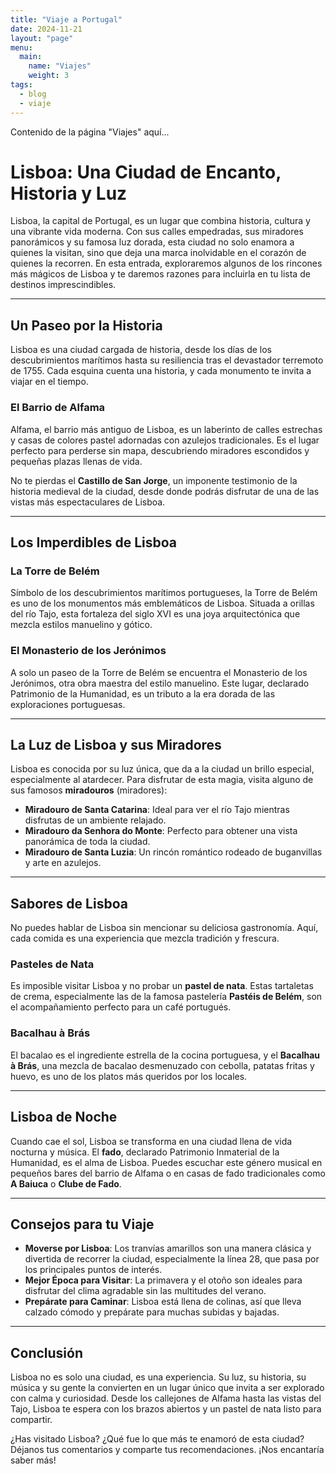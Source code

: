 ```yaml
---
title: "Viaje a Portugal"
date: 2024-11-21
layout: "page"
menu: 
  main:
    name: "Viajes"
    weight: 3
tags:
  - blog
  - viaje
---
```

Contenido de la página "Viajes" aquí...


# Lisboa: Una Ciudad de Encanto, Historia y Luz

Lisboa, la capital de Portugal, es un lugar que combina historia, cultura y una vibrante vida moderna. Con sus calles empedradas, sus miradores panorámicos y su famosa luz dorada, esta ciudad no solo enamora a quienes la visitan, sino que deja una marca inolvidable en el corazón de quienes la recorren. En esta entrada, exploraremos algunos de los rincones más mágicos de Lisboa y te daremos razones para incluirla en tu lista de destinos imprescindibles.

---

## **Un Paseo por la Historia**

Lisboa es una ciudad cargada de historia, desde los días de los descubrimientos marítimos hasta su resiliencia tras el devastador terremoto de 1755. Cada esquina cuenta una historia, y cada monumento te invita a viajar en el tiempo.

### **El Barrio de Alfama**

Alfama, el barrio más antiguo de Lisboa, es un laberinto de calles estrechas y casas de colores pastel adornadas con azulejos tradicionales. Es el lugar perfecto para perderse sin mapa, descubriendo miradores escondidos y pequeñas plazas llenas de vida.

No te pierdas el **Castillo de San Jorge**, un imponente testimonio de la historia medieval de la ciudad, desde donde podrás disfrutar de una de las vistas más espectaculares de Lisboa.

---

## **Los Imperdibles de Lisboa**

### **La Torre de Belém**

Símbolo de los descubrimientos marítimos portugueses, la Torre de Belém es uno de los monumentos más emblemáticos de Lisboa. Situada a orillas del río Tajo, esta fortaleza del siglo XVI es una joya arquitectónica que mezcla estilos manuelino y gótico.

### **El Monasterio de los Jerónimos**

A solo un paseo de la Torre de Belém se encuentra el Monasterio de los Jerónimos, otra obra maestra del estilo manuelino. Este lugar, declarado Patrimonio de la Humanidad, es un tributo a la era dorada de las exploraciones portuguesas.

---

## **La Luz de Lisboa y sus Miradores**

Lisboa es conocida por su luz única, que da a la ciudad un brillo especial, especialmente al atardecer. Para disfrutar de esta magia, visita alguno de sus famosos **miradouros** (miradores):

- **Miradouro de Santa Catarina**: Ideal para ver el río Tajo mientras disfrutas de un ambiente relajado.
- **Miradouro da Senhora do Monte**: Perfecto para obtener una vista panorámica de toda la ciudad.
- **Miradouro de Santa Luzia**: Un rincón romántico rodeado de buganvillas y arte en azulejos.

---

## **Sabores de Lisboa**

No puedes hablar de Lisboa sin mencionar su deliciosa gastronomía. Aquí, cada comida es una experiencia que mezcla tradición y frescura.

### **Pasteles de Nata**

Es imposible visitar Lisboa y no probar un **pastel de nata**. Estas tartaletas de crema, especialmente las de la famosa pastelería **Pastéis de Belém**, son el acompañamiento perfecto para un café portugués.

### **Bacalhau à Brás**

El bacalao es el ingrediente estrella de la cocina portuguesa, y el **Bacalhau à Brás**, una mezcla de bacalao desmenuzado con cebolla, patatas fritas y huevo, es uno de los platos más queridos por los locales.

---

## **Lisboa de Noche**

Cuando cae el sol, Lisboa se transforma en una ciudad llena de vida nocturna y música. El **fado**, declarado Patrimonio Inmaterial de la Humanidad, es el alma de Lisboa. Puedes escuchar este género musical en pequeños bares del barrio de Alfama o en casas de fado tradicionales como **A Baiuca** o **Clube de Fado**.

---

## **Consejos para tu Viaje**

- **Moverse por Lisboa**: Los tranvías amarillos son una manera clásica y divertida de recorrer la ciudad, especialmente la línea 28, que pasa por los principales puntos de interés.
- **Mejor Época para Visitar**: La primavera y el otoño son ideales para disfrutar del clima agradable sin las multitudes del verano.
- **Prepárate para Caminar**: Lisboa está llena de colinas, así que lleva calzado cómodo y prepárate para muchas subidas y bajadas.

---

## **Conclusión**

Lisboa no es solo una ciudad, es una experiencia. Su luz, su historia, su música y su gente la convierten en un lugar único que invita a ser explorado con calma y curiosidad. Desde los callejones de Alfama hasta las vistas del Tajo, Lisboa te espera con los brazos abiertos y un pastel de nata listo para compartir.

¿Has visitado Lisboa? ¿Qué fue lo que más te enamoró de esta ciudad? Déjanos tus comentarios y comparte tus recomendaciones. ¡Nos encantaría saber más!
